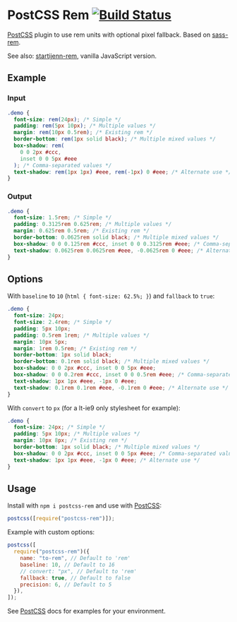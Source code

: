# PostCSS Rem [![Build Status][ci-img]][ci]

[PostCSS] plugin to use rem units with optional pixel fallback. Based on [sass-rem](https://github.com/pierreburel/sass-rem).

See also: [startijenn-rem](https://github.com/pierreburel/startijenn-rem), vanilla JavaScript version.

[postcss]: https://github.com/postcss/postcss
[ci-img]: https://travis-ci.org/pierreburel/postcss-rem.svg
[ci]: https://travis-ci.org/pierreburel/postcss-rem

## Example

### Input

```scss
.demo {
  font-size: rem(24px); /* Simple */
  padding: rem(5px 10px); /* Multiple values */
  margin: rem(10px 0.5rem); /* Existing rem */
  border-bottom: rem(1px solid black); /* Multiple mixed values */
  box-shadow: rem(
    0 0 2px #ccc,
    inset 0 0 5px #eee
  ); /* Comma-separated values */
  text-shadow: rem(1px 1px) #eee, rem(-1px) 0 #eee; /* Alternate use */
}
```

### Output

```css
.demo {
  font-size: 1.5rem; /* Simple */
  padding: 0.3125rem 0.625rem; /* Multiple values */
  margin: 0.625rem 0.5rem; /* Existing rem */
  border-bottom: 0.0625rem solid black; /* Multiple mixed values */
  box-shadow: 0 0 0.125rem #ccc, inset 0 0 0.3125rem #eee; /* Comma-separated values */
  text-shadow: 0.0625rem 0.0625rem #eee, -0.0625rem 0 #eee; /* Alternate use */
}
```

## Options

With `baseline` to `10` (`html { font-size: 62.5%; }`) and `fallback` to `true`:

```css
.demo {
  font-size: 24px;
  font-size: 2.4rem; /* Simple */
  padding: 5px 10px;
  padding: 0.5rem 1rem; /* Multiple values */
  margin: 10px 5px;
  margin: 1rem 0.5rem; /* Existing rem */
  border-bottom: 1px solid black;
  border-bottom: 0.1rem solid black; /* Multiple mixed values */
  box-shadow: 0 0 2px #ccc, inset 0 0 5px #eee;
  box-shadow: 0 0 0.2rem #ccc, inset 0 0 0.5rem #eee; /* Comma-separated values */
  text-shadow: 1px 1px #eee, -1px 0 #eee;
  text-shadow: 0.1rem 0.1rem #eee, -0.1rem 0 #eee; /* Alternate use */
}
```

With `convert` to `px` (for a lt-ie9 only stylesheet for example):

```css
.demo {
  font-size: 24px; /* Simple */
  padding: 5px 10px; /* Multiple values */
  margin: 10px 8px; /* Existing rem */
  border-bottom: 1px solid black; /* Multiple mixed values */
  box-shadow: 0 0 2px #ccc, inset 0 0 5px #eee; /* Comma-separated values */
  text-shadow: 1px 1px #eee, -1px 0 #eee; /* Alternate use */
}
```

## Usage

Install with `npm i postcss-rem` and use with [PostCSS]:

```js
postcss([require("postcss-rem")]);
```

Example with custom options:

```js
postcss([
  require("postcss-rem")({
    name: "to-rem", // Default to 'rem'
    baseline: 10, // Default to 16
    // convert: "px", // Default to 'rem'
    fallback: true, // Default to false
    precision: 6, // Default to 5
  }),
]);
```

See [PostCSS] docs for examples for your environment.
